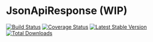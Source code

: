 # JsonApiResponse (WIP)

[![Build Status](https://travis-ci.org/jeckel/JsonApiResponse.svg?branch=master)](https://travis-ci.org/jeckel/JsonApiResponse)
[![Coverage Status](https://coveralls.io/repos/github/jeckel/JsonApiResponse/badge.svg?branch=master)](https://coveralls.io/github/jeckel/JsonApiResponse?branch=master)
[![Latest Stable Version](https://poser.pugx.org/jeckel/jsonapi-response/v/stable)](https://packagist.org/packages/jeckel/jsonapi-response)
[![Total Downloads](https://poser.pugx.org/jeckel/jsonapi-response/downloads)](https://packagist.org/packages/jeckel/jsonapi-response)
